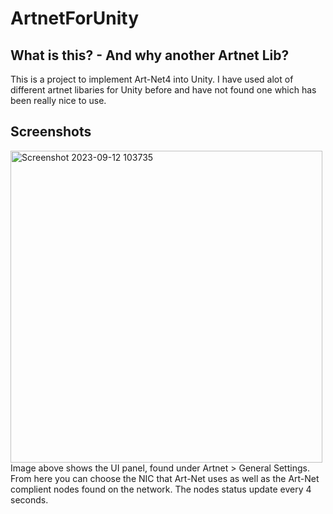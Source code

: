 # ArtnetForUnity

## What is this? - And why another Artnet Lib?
This is a project to implement Art-Net4 into Unity. I have used alot of different artnet libaries for Unity before and have not found one which has been really nice to use.


## Screenshots
<img width="499" alt="Screenshot 2023-09-12 103735" src="https://github.com/Hantoo/ArtnetForUnity/assets/1647342/828122e3-1601-411f-bced-dfcd3afed84a">    
Image above shows the UI panel, found under Artnet > General Settings. From here you can choose the NIC that Art-Net uses as well as the Art-Net complient nodes found on the network.
The nodes status update every 4 seconds. 
